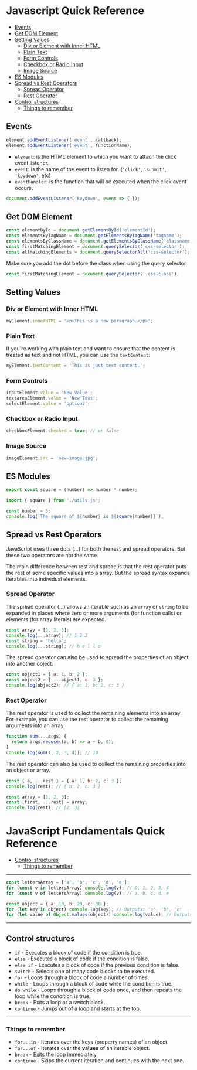 # Javascript Quick Reference
- [Events](#events)
- [Get DOM Element](#get-dom-element)
- [Setting Values](#setting-values)
  - [Div or Element with Inner HTML](#div-or-element-with-inner-html)
  - [Plain Text](#plain-text)
  - [Form Controls](#form-controls)
  - [Checkbox or Radio Input](#checkbox-or-radio-input)
  - [Image Source](#image-source)
- [ES Modules](#es-modules)
- [Spread vs Rest Operators](#spread-vs-rest-operators)
  - [Spread Operator](#spread-operator)
  - [Rest Operator](#rest-operator)
- [Control structures](#control-structures)
  - [Things to remember](#things-to-remember)

## Events

```js
element.addEventListener('event', callback);
element.addEventListener('event', functionName);
```

- `element`: is the HTML element to which you want to attach the click event listener.
- `event`: is the name of the event to listen for. (`'click'`, `'submit'`, `'keydown'`, etc)
- `eventHandler`: is the function that will be executed when the click event occurs.


```js
document.addEventListener('keydown', event => { });
```

## Get DOM Element
```js
const elementById = document.getElementById('elementId');
const elementsByTagName = document.getElementsByTagName('tagname');
const elementsByClassName = document.getElementsByClassName('classname');
const firstMatchingElement = document.querySelector('css-selector');
const allMatchingElements = document.querySelectorAll('css-selector');
```

Make sure you add the dot before the class when using the query selector

```js
const firstMatchingElement = document.querySelector('.css-class');
```

## Setting Values

### Div or Element with Inner HTML

```js
myElement.innerHTML = '<p>This is a new paragraph.</p>';
```

### Plain Text

If you're working with plain text and want to ensure that the content is treated as text and not
HTML, you can use the `textContent`:

```js
myElement.textContent = 'This is just text content.';
```

### Form Controls

```javascript
inputElement.value = 'New Value';
textareaElement.value = 'New Text';
selectElement.value = 'option2';
```

### Checkbox or Radio Input

```javascript
checkboxElement.checked = true; // or false
```

### Image Source

```javascript
imageElement.src = 'new-image.jpg';
```

<!------- SETTING VALUES END ------->


## ES Modules

```js
export const square = (number) => number * number;
```

```js
import { square } from './utils.js';

const number = 5;
console.log(`The square of ${number} is ${square(number)}`);
```

## Spread vs Rest Operators

JavaScript uses three dots (...) for both the rest and spread operators. But these two
operators are not the same.


The main difference between rest and spread is that the rest operator puts the rest of
some specific values into a array. But the spread syntax expands iterables into
individual elements.

### Spread Operator

The spread operator (...) allows an iterable such as an `array` or `string` to be
expanded in places where zero or more arguments (for function calls) or elements (for
array literals) are expected.

```js
const array = [1, 2, 3];
console.log(...array); // 1 2 3
const string = 'hello';
console.log(...string); // h e l l o
```

The spread operator can also be used to spread the properties of an object into
another object.

```js
const object1 = { a: 1, b: 2 };
const object2 = { ...object1, c: 3 };
console.log(object2); // { a: 1, b: 2, c: 3 }
```

### Rest Operator

The rest operator is used to collect the remaining elements into an array. For example,
you can use the rest operator to collect the remaining arguments into an array.

```js
function sum(...args) {
  return args.reduce((a, b) => a + b, 0);
}
console.log(sum(1, 2, 3, 4)); // 10
```

The rest operator can also be used to collect the remaining properties into an object or
array.

```js
const { a, ...rest } = { a: 1, b: 2, c: 3 };
console.log(rest); // { b: 2, c: 3 }
```

```js
const array = [1, 2, 3];
const [first, ...rest] = array;
console.log(rest); // [2, 3]
```








# JavaScript Fundamentals Quick Reference

- [Control structures](#control-structures)
  - [Things to remember](#things-to-remember)

<hr>

```js
const lettersArray = ['a', 'b', 'c', 'd', 'e'];
for (const v in lettersArray) console.log(v); // 0, 1, 2, 3, 4
for (const v of lettersArray) console.log(v); // a, b, c, d, e
```

```js
const object = { a: 10, b: 20, c: 30 };
for (let key in object) console.log(key); // Outputs: 'a', 'b', 'c'
for (let value of Object.values(object)) console.log(value); // Outputs: 10, 20, 30
```
<hr>



## Control structures

- `if` - Executes a block of code if the condition is true.
- `else` - Executes a block of code if the condition is false.
- `else if` - Executes a block of code if the previous condition is false.
- `switch` - Selects one of many code blocks to be executed.
- `for` - Loops through a block of code a number of times.
- `while` - Loops through a block of code while the condition is true.
- `do while` - Loops through a block of code once, and then repeats the loop while the condition is true.
- `break` - Exits a loop or a switch block.
- `continue` - Jumps out of a loop and starts at the top.
<hr>

### Things to remember

- `for...in` - Iterates over the keys (property names) of an object.
- `for...of` - Iterates over the **values** of an iterable object.
- `break` - Exits the loop immediately.
- `continue` - Skips the current iteration and continues with the next one.






